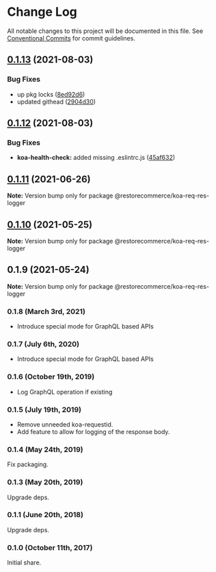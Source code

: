 # Change Log

All notable changes to this project will be documented in this file.
See [Conventional Commits](https://conventionalcommits.org) for commit guidelines.

## [0.1.13](https://github.com/restorecommerce/koa-req-res-logger/compare/@restorecommerce/koa-req-res-logger@0.1.12...@restorecommerce/koa-req-res-logger@0.1.13) (2021-08-03)


### Bug Fixes

* up pkg locks ([8ed92d6](https://github.com/restorecommerce/koa-req-res-logger/commit/8ed92d613b9a095e4b5066056ac566e5dbcf1472))
* updated githead ([2904d30](https://github.com/restorecommerce/koa-req-res-logger/commit/2904d30e5773dc8a87c01a08ff6481f99d692354))





## [0.1.12](https://github.com/restorecommerce/koa-req-res-logger/compare/@restorecommerce/koa-req-res-logger@0.1.11...@restorecommerce/koa-req-res-logger@0.1.12) (2021-08-03)


### Bug Fixes

* **koa-health-check:** added missing .eslintrc.js ([45af632](https://github.com/restorecommerce/koa-req-res-logger/commit/45af632955d2dd448e7a27f4e8c4b971412cd004))





## [0.1.11](https://github.com/restorecommerce/koa-req-res-logger/compare/@restorecommerce/koa-req-res-logger@0.1.10...@restorecommerce/koa-req-res-logger@0.1.11) (2021-06-26)

**Note:** Version bump only for package @restorecommerce/koa-req-res-logger





## [0.1.10](https://github.com/restorecommerce/koa-req-res-logger/compare/@restorecommerce/koa-req-res-logger@0.1.9...@restorecommerce/koa-req-res-logger@0.1.10) (2021-05-25)

**Note:** Version bump only for package @restorecommerce/koa-req-res-logger





## 0.1.9 (2021-05-24)

**Note:** Version bump only for package @restorecommerce/koa-req-res-logger





### 0.1.8 (March 3rd, 2021)

- Introduce special mode for GraphQL based APIs

### 0.1.7 (July 6th, 2020)

- Introduce special mode for GraphQL based APIs

### 0.1.6 (October 19th, 2019)

- Log GraphQL operation if existing

### 0.1.5 (July 19th, 2019)

- Remove unneeded koa-requestid.
- Add feature to allow for logging of the response body.

### 0.1.4 (May 24th, 2019)

Fix packaging.

### 0.1.3 (May 20th, 2019)

Upgrade deps.

### 0.1.1 (June 20th, 2018)

Upgrade deps.

### 0.1.0 (October 11th, 2017)

Initial share.
